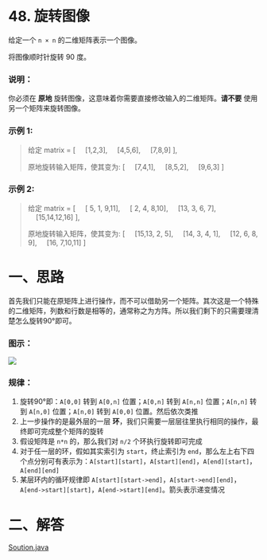 # 48. 旋转图像
给定一个 `n × n` 的二维矩阵表示一个图像。

将图像顺时针旋转 90 度。

### 说明：
你必须在 **原地** 旋转图像，这意味着你需要直接修改输入的二维矩阵。**请不要** 使用另一个矩阵来旋转图像。

### 示例 1:
>给定 matrix = 
[
&nbsp;&nbsp;&nbsp;&nbsp;[1,2,3],
&nbsp;&nbsp;&nbsp;&nbsp;[4,5,6],
&nbsp;&nbsp;&nbsp;&nbsp;[7,8,9]
],
>
>原地旋转输入矩阵，使其变为:
[
&nbsp;&nbsp;&nbsp;&nbsp;[7,4,1],
&nbsp;&nbsp;&nbsp;&nbsp;[8,5,2],
&nbsp;&nbsp;&nbsp;&nbsp;[9,6,3]
>]

### 示例 2:
>给定 matrix =
[
&nbsp;&nbsp;&nbsp;&nbsp;[ 5, 1, 9,11],
&nbsp;&nbsp;&nbsp;&nbsp;[ 2, 4, 8,10],
&nbsp;&nbsp;&nbsp;&nbsp;[13, 3, 6, 7],
&nbsp;&nbsp;&nbsp;&nbsp;[15,14,12,16]
], 
>
>原地旋转输入矩阵，使其变为:
[
&nbsp;&nbsp;&nbsp;&nbsp;[15,13, 2, 5],
&nbsp;&nbsp;&nbsp;&nbsp;[14, 3, 4, 1],
&nbsp;&nbsp;&nbsp;&nbsp;[12, 6, 8, 9],
&nbsp;&nbsp;&nbsp;&nbsp;[16, 7,10,11]
]

# 一、思路
首先我们只能在原矩阵上进行操作，而不可以借助另一个矩阵。其次这是一个特殊的二维矩阵，列数和行数是相等的，通常称之为方阵。所以我们剩下的只需要理清楚怎么旋转90°即可。

### 图示：
![](https://img-blog.csdnimg.cn/20181119114044314.png?x-oss-process=image/watermark,type_ZmFuZ3poZW5naGVpdGk,shadow_10,text_aHR0cHM6Ly9ibG9nLmNzZG4ubmV0L2FmZWlfXw==,size_16,color_FFFFFF,t_70)

### 规律：
1. 旋转90°即：`A[0,0]` 转到 `A[0,n]` 位置；`A[0,n]` 转到 `A[n,n]` 位置；`A[n,n]` 转到 `A[n,0]` 位置；`A[n,0]` 转到 `A[0,0]` 位置。然后依次类推
2. 上一步操作的是最外层的一层 **环**，我们只需要一层层往里执行相同的操作，最终即可完成整个矩阵的旋转
3. 假设矩阵是 `n*n` 的，那么我们对 `n/2` 个环执行旋转即可完成
4. 对于任一层的环，假如其实索引为 `start`，终止索引为 `end`，那么左上右下四个点分别可有表示为：`A[start][start]`，`A[start][end]`，`A[end][start]`，`A[end][end]`
5. 某层环内的循环规律即 `A[start][start->end]`，`A[start->end][end]`，`A[end->start][start]`，`A[end->start][end]`。箭头表示递变情况

# 二、解答

[Soution.java](https://github.com/afei-cn/LeetCode/blob/master/48.%20Rotate%20Image/src/Soution.java)